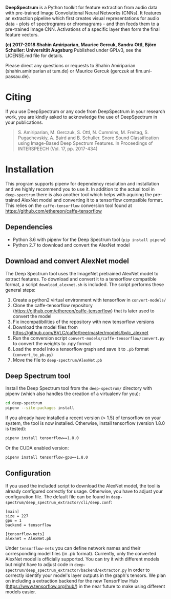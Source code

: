 **DeepSpectrum** is a Python toolkit for feature extraction from audio data with pre-trained Image Convolutional Neural Networks (CNNs). It features an extraction pipeline which first creates visual representations for audio data - plots of spectrograms or chromagrams - and then feeds them to a pre-trained Image CNN. Activations of a specific layer then form the final feature vectors.

**(c) 2017-2018 Shahin Amiriparian, Maurice Gercuk, Sandra Ottl, Björn Schuller: Universität Augsburg**
Published under GPLv3, see the LICENSE.md file for details.

Please direct any questions or requests to Shahin Amiriparian (shahin.amiriparian at tum.de) or Maurice Gercuk (gerczuk at fim.uni-passau.de).

# Citing
If you use DeepSpectrum or any code from DeepSpectrum in your research work, you are kindly asked to acknowledge the use of DeepSpectrum in your publications.
> S. Amiriparian, M. Gerczuk, S. Ottl, N. Cummins, M. Freitag, S. Pugachevskiy, A. Baird and B. Schuller. Snore Sound Classification using Image-Based Deep Spectrum Features. In Proceedings of INTERSPEECH (Vol. 17, pp. 2017-434)


# Installation
This program supports pipenv for dependency resolution and installation and we highly recommend you to use it. In addition to the actual tool in `deep-spectrum` there is also another tool which helps with aquiring the pre-trained AlexNet model and converting it to a tensorflow compatible format. This relies on the `caffe-tensorflow` conversion tool found at https://github.com/ethereon/caffe-tensorflow 

## Dependencies
* Python 3.6 with pipenv for the Deep Spectrum tool (`pip install pipenv`)
* Python 2.7 to download and convert the AlexNet model

## Download and convert AlexNet model
The Deep Spectrum tool uses the ImageNet pretrained AlexNet model to extract features. To download and convert it to a tensorflow compatible format, a script `download_alexnet.sh` is included. The script performs these general steps:
1. Create a python2 virtual environment with tensorflow in `convert-models/`
2. Clone the caffe-tensorflow repository (https://github.com/ethereon/caffe-tensorflow) that is later used to convert the model
3. Fix incompatibilities of the repository with new tensorflow versions
4. Download the model files from https://github.com/BVLC/caffe/tree/master/models/bvlc_alexnet
5. Run the conversion script `convert-models/caffe-tensorflow/convert.py` to convert the weights to .npy format
6. Load the model into a tensorflow graph and save it to `.pb` format (`convert_to_pb.py`)
7. Move the file to `deep-spectrum/AlexNet.pb`

## Deep Spectrum tool
Install the Deep Spectrum tool from the `deep-spectrum/` directory with pipenv (which also handles the creation of a virtualenv for you):
```bash
cd deep-spectrum
pipenv --site-packages install
```
If you already have installed a recent version (> 1.5) of tensorflow on your system, the tool is now installed. Otherwise, install tensorflow (version 1.8.0 is tested): 
```bash
pipenv install tensorflow==1.8.0
```
Or the CUDA enabled version:
```bash
pipenv install tensorflow-gpu==1.8.0
```

## Configuration
If you used the included script to download the AlexNet model, the tool is already configured correctly for usage. Otherwise, you have to adjust your configuration file. The default file can be found in `deep-spectrum/deep_spectrum_extractor/cli/deep.conf`:
```
[main]
size = 227
gpu = 1
backend = tensorflow

[tensorflow-nets]
alexnet = AlexNet.pb
```
Under `tensorflow-nets` you can define network names and their corresponding model files (in .pb format). Currently, only the converted AlexNet model is officially supported. You can try it with different models but might have to adjust code in `deep-spectrum/deep_spectrum_extractor/backend/extractor.py` in order to correctly identify your model's layer outputs in the graph's tensors. We plan on including a extraction backend for the new TensorFlow Hub (https://www.tensorflow.org/hub/) in the near future to make using different models easier.



